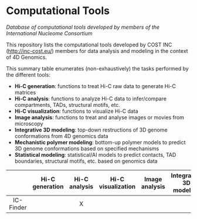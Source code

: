 # Computational Tools
*Database of computational tools developed by members of the International Nucleome Consortium*

This repository lists the computational tools developed by COST INC (http://inc-cost.eu/) members for data analysis and modeling in the context of 4D Genomics.

This summary table enumerates (non-exhaustively) the tasks performed by the different tools:
- **Hi-C generation**: functions to treat Hi-C raw data to generate Hi-C matrices
- **Hi-C analysis**: functions to analyze Hi-C data to infer/compare compartments, TADs, structural motifs, etc.
- **Hi-C visualization**: functions to visualize Hi-C data 
- **Image analysis**: functions to treat and analyse images or movies from microscopy
- **Integrative 3D modeling**: top-down restructions of 3D genome conformations from 4D genomics data 
- **Mechanistic polymer modeling**: bottom-up polymer models to predict 3D genome conformations based on specified mechanisms 
- **Statistical modeling**: statistical/AI models to predict contacts, TAD boundaries, structural motifs, etc. based on genomics data


|   | Hi-C generation | Hi-C analysis | Hi-C visualization | Image analysis | Integrative 3D modeling | Mechanistic polymer modeling | Statistical modeling |
| :---------: | :----: |:----: |:----: |:----: |:----: |:----: |:----: |
| IC-Finder  |   | X | |


